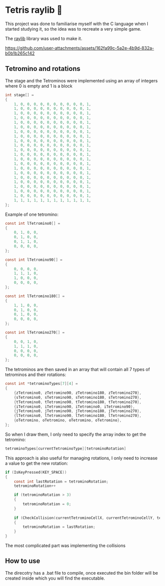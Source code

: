 # Tetris raylib 👾

This project was done to familiarise myself with the C language when I started studying it, so the idea was to recreate a very simple game.

The [raylib](https://www.raylib.com/) library was used to make it.

https://github.com/user-attachments/assets/162fa99c-5a2e-4b9d-832a-b0b1b265c142

## Tetromino and rotations

The stage and the Tetrominos were implemented using an array of integers where 0 is empty and 1 is a block

``` c                                                                        
int stage[] = 
{
    1, 0, 0, 0, 0, 0, 0, 0, 0, 0, 0, 1,
    1, 0, 0, 0, 0, 0, 0, 0, 0, 0, 0, 1,
    1, 0, 0, 0, 0, 0, 0, 0, 0, 0, 0, 1,
    1, 0, 0, 0, 0, 0, 0, 0, 0, 0, 0, 1,
    1, 0, 0, 0, 0, 0, 0, 0, 0, 0, 0, 1,
    1, 0, 0, 0, 0, 0, 0, 0, 0, 0, 0, 1,
    1, 0, 0, 0, 0, 0, 0, 0, 0, 0, 0, 1,
    1, 0, 0, 0, 0, 0, 0, 0, 0, 0, 0, 1,
    1, 0, 0, 0, 0, 0, 0, 0, 0, 0, 0, 1,
    1, 0, 0, 0, 0, 0, 0, 0, 0, 0, 0, 1,
    1, 0, 0, 0, 0, 0, 0, 0, 0, 0, 0, 1,
    1, 0, 0, 0, 0, 0, 0, 0, 0, 0, 0, 1,
    1, 0, 0, 0, 0, 0, 0, 0, 0, 0, 0, 1,
    1, 0, 0, 0, 0, 0, 0, 0, 0, 0, 0, 1,
    1, 0, 0, 0, 0, 0, 0, 0, 0, 0, 0, 1,
    1, 0, 0, 0, 0, 0, 0, 0, 0, 0, 0, 1,
    1, 0, 0, 0, 0, 0, 0, 0, 0, 0, 0, 1,
    1, 0, 0, 0, 0, 0, 0, 0, 0, 0, 0, 1,
    1, 0, 0, 0, 0, 0, 0, 0, 0, 0, 0, 1,
    1, 0, 0, 0, 0, 0, 0, 0, 0, 0, 0, 1,
    1, 0, 0, 0, 0, 0, 0, 0, 0, 0, 0, 1,
    1, 1, 1, 1, 1, 1, 1, 1, 1, 1, 1, 1,
};
```
Example of one tetromino:

``` c                                                                        
const int lTetromino0[] = 
{
    0, 1, 0, 0,
    0, 1, 0, 0,
    0, 1, 1, 0,
    0, 0, 0, 0,
};

const int lTetromino90[] = 
{
    0, 0, 0, 0,
    1, 1, 1, 0,
    1, 0, 0, 0,
    0, 0, 0, 0,
};

const int lTetromino180[] = 
{
    1, 1, 0, 0,
    0, 1, 0, 0,
    0, 1, 0, 0,
    0, 0, 0, 0,
};

const int lTetromino270[] = 
{
    0, 0, 1, 0,
    1, 1, 1, 0,
    0, 0, 0, 0,
    0, 0, 0, 0,
};
```

The tetrominos are then saved in an array that will contain all 7 types of tetrominos and their rotations:

``` c                                                                        
const int *tetrominoTypes[7][4] =
{
    {zTetromino0, zTetromino90, zTetromino180, zTetromino270},
    {sTetromino0, sTetromino90, sTetromino180, sTetromino270},
    {tTetromino0, tTetromino90, tTetromino180, tTetromino270},
    {iTetromino0, iTetromino90, iTetromino0, iTetromino90},
    {jTetromino0, jTetromino90, jTetromino180, jTetromino270},
    {lTetromino0, lTetromino90, lTetromino180, lTetromino270},
    {oTetromino, oTetromino, oTetromino, oTetromino},
};
```

So when I draw them, I only need to specify the array index to get the tetromino:

``` c                                                                        
tetrominoTypes[currentTetrominoType][tetrominoRotation]
```

This approach is also useful for managing rotations, I only need to increase a value to get the new rotation:

``` c                                                                        
if (IsKeyPressed(KEY_SPACE))
{
    const int lastRotation = tetrominoRotation;
    tetrominoRotation++

    if (tetrominoRotation > 3)
    {
        tetrominoRotation = 0;
    }
    
    if (CheckCollision(currentTetrominoCellX, currentTetrominoCellY, tetrominoTypes[currentTetrominoType][tetrominoRotation]))
    {
        tetrominoRotation = lastRotation;
    }
}
```

The most complicated part was implementing the collisions



## How to use

The direcotry has a .bat file to compile, once executed the bin folder will be created inside which you will find the executable.














